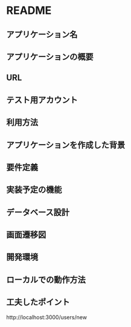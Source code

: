 # README

 ## アプリケーション名


 ## アプリケーションの概要


 ## URL


 ## テスト用アカウント


 ## 利用方法


 ## アプリケーションを作成した背景


 ## 要件定義


 ## 実装予定の機能


 ## データベース設計


 ## 画面遷移図


 ## 開発環境


 ## ローカルでの動作方法


 ## 工夫したポイント

 http://localhost:3000/users/new